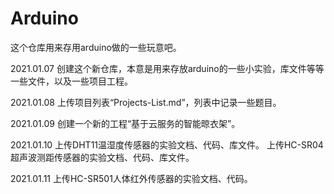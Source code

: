 # Arduino
这个仓库用来存用arduino做的一些玩意吧。

2021.01.07 创建这个新仓库，本意是用来存放arduino的一些小实验，库文件等等一些文件，以及一些项目工程。

2021.01.08 上传项目列表“Projects-List.md”，列表中记录一些题目。

2021.01.09 创建一个新的工程“基于云服务的智能晾衣架”。

2021.01.10 上传DHT11温湿度传感器的实验文档、代码、库文件。
           上传HC-SR04超声波测距传感器的实验文档、代码、库文件。



2021.01.11 上传HC-SR501人体红外传感器的实验文档、代码。